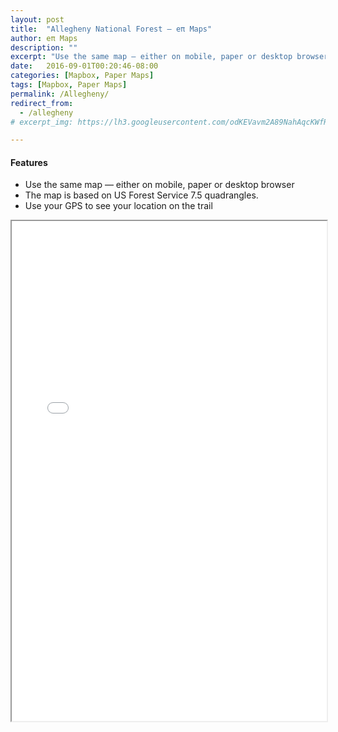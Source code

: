 ```yaml
---
layout: post
title:  "Allegheny National Forest — eπ Maps"
author: eπ Maps
description: ""
excerpt: "Use the same map — either on mobile, paper or desktop browser"
date:   2016-09-01T00:20:46-08:00
categories: [Mapbox, Paper Maps]
tags: [Mapbox, Paper Maps]
permalink: /Allegheny/
redirect_from:
  - /allegheny
# excerpt_img: https://lh3.googleusercontent.com/odKEVavm2A89NahAqcKWfRTksrGtVJO9SdfN41hSjL2Brz0rXDXh-tkmRcSvRDifFjA=h150

---
```


#### Features
* Use the same map — either on mobile, paper or desktop browser
* The map is based on US Forest Service 7.5 quadrangles.
* Use your GPS to see your location on the trail

<iframe allowfullscreen="true" width = "100%" height = "800" src="/Mapbox/usfs-ciqk2376r000lb9m98hmyzwr7.html#13.43/41.988/-78.9345">
  <p>Your browser does not support iframes.</p>
</iframe>
